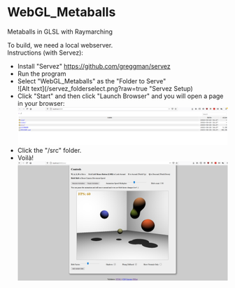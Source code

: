# WebGL_Metaballs
Metaballs in GLSL with Raymarching

To build, we need a local webserver.  
Instructions (with Servez):  
- Install "Servez" https://github.com/greggman/servez
- Run the program  
- Select "WebGL_Metaballs" as the "Folder to Serve"  
![Alt text](/servez_folderselect.png?raw=true "Servez Setup)  
- Click "Start" and then click "Launch Browser" and you will open a page in your browser:  
![Alt text](/servez_folderview.png?raw=true "Folder View")  
- Click the "/src" folder.  
- Voilà!  
![Alt text](/src_clicked.png?raw=true "Metaballs") 
